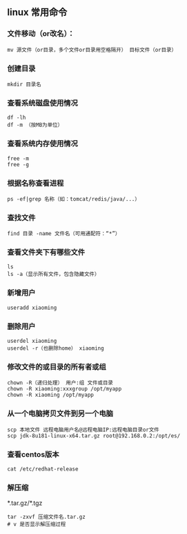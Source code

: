 ## linux 常用命令

### 文件移动（or改名）：
```shell
mv 源文件（or目录，多个文件or目录用空格隔开） 目标文件（or目录）
```

### 创建目录
```shell
mkdir 目录名
```

### 查看系统磁盘使用情况
```shell
df -lh
df -m （按MB为单位）
```

### 查看系统内存使用情况
```shell
free -m
free -g
```

### 根据名称查看进程
```shell
ps -ef|grep 名称（如：tomcat/redis/java/...）
```

### 查找文件
```shell
find 目录 -name 文件名（可用通配符：“*”）
```

### 查看文件夹下有哪些文件
```shell
ls  
ls -a（显示所有文件，包含隐藏文件）
```

### 新增用户
```shell
useradd xiaoming
```

### 删除用户
```shell
userdel xiaoming  
userdel -r（也删除home） xiaoming
```

### 修改文件的或目录的所有者或组
```shell
chown -R（递归处理） 用户:组 文件或目录  
chown -R xiaoming:xxxgroup /opt/myapp  
chown -R xiaoming /opt/myapp
```

### 从一个电脑拷贝文件到另一个电脑
```shell
scp 本地文件 远程电脑用户名@远程电脑IP:远程电脑目录or文件
scp jdk-8u181-linux-x64.tar.gz root@192.168.0.2:/opt/es/
```

### 查看centos版本
```shell
cat /etc/redhat-release
```

### 解压缩
\*.tar.gz/\*.tgz
```shell
tar -zxvf 压缩文件名.tar.gz
# v 是否显示解压缩过程
```


